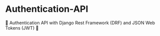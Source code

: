 # Authentication-API
🔐 Authentication API with Django Rest Framework (DRF) and JSON Web Tokens (JWT) 🔐

